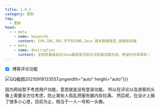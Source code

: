 ```yaml
---
title: 1.0.2
category: 更新
tag:
  - 更新
head:
  - - meta
    - name: keywords
      content: JVM,JDK,JRE,字节码详解,Java 基本数据类型,装箱和拆箱
  - - meta
    - name: description
      content: 全网质量最高的Java基础常见知识点和面试题总结，希望对你有帮助！
---
```

- [x] 博客评论功能

![QQ截图20210918133557.png](https://www.leyuna.xyz/image/2021-09-18/QQ截图20210918133557.png)width="auto" height="auto"}}}


因为网站暂不考虑用户功能，意思就是没有登录功能。
所以在评论以及游客的头像上需要全方位考虑，防止某些人捣乱把服务器内存拉满。
然后呢，在设计上搞了很多小心思，目前为止，相当于一人一号和一头像。
